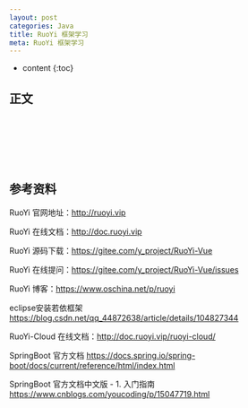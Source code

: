 ```yaml
---
layout: post
categories: Java
title: RuoYi 框架学习
meta: RuoYi 框架学习
---
```

* content
{:toc}

## 正文





<br/><br/><br/><br/><br/>
## 参考资料

RuoYi 官网地址：<http://ruoyi.vip>  

RuoYi 在线文档：<http://doc.ruoyi.vip>  

RuoYi 源码下载：<https://gitee.com/y_project/RuoYi-Vue>  

RuoYi 在线提问：<https://gitee.com/y_project/RuoYi-Vue/issues>  

RuoYi 博客：<https://www.oschina.net/p/ruoyi>

eclipse安装若依框架 <https://blog.csdn.net/qq_44872638/article/details/104827344>

RuoYi-Cloud 在线文档：<http://doc.ruoyi.vip/ruoyi-cloud/>

SpringBoot 官方文档 <https://docs.spring.io/spring-boot/docs/current/reference/html/index.html>

SpringBoot 官方文档中文版 - 1. 入门指南 <https://www.cnblogs.com/youcoding/p/15047719.html>




